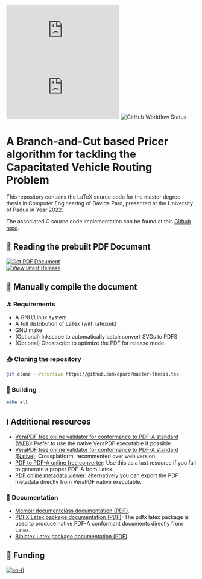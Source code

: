 
![GitHub release (latest by date)](https://img.shields.io/github/v/release/dparo/master-thesis.tex?style=for-the-badge) ![GitHub](https://img.shields.io/github/license/dparo/master-thesis.tex?style=for-the-badge) ![GitHub Workflow Status](https://img.shields.io/github/workflow/status/dparo/master-thesis.tex/CI?style=for-the-badge)


# A Branch-and-Cut based Pricer algorithm for tackling the Capacitated Vehicle Routing Problem

This repository contains the LaTeX source code for the master degree thesis
in Computer Engineering of Davide Paro, presented at the University of Padua
in Year 2022.

The associated C source code implementation can be found at this [Github repo](https://github.com/dparo/master-thesis).

## :closed_book: Reading the prebuilt PDF Document

<!---
Prebuilt PDF download URL:
    https://github.com/dparo/master-thesis.tex/releases/latest/download/Paro_Davide.pdf
-->


<div>
<a href="https://dparo.github.io/documents/MSc_Paro_Davide.pdf" target="_blank" rel="noopener noreferrer">
<img src="https://img.shields.io/badge/-Get%20PDF%20Document-0a4026?style=for-the-badge&logo=firefox" alt="Get PDF Document" />
</a>
</div> 
<div>
<a href="https://github.com/dparo/master-thesis.tex/releases/latest" target="_blank" rel="noopener noreferrer">
<img src="https://img.shields.io/badge/-View%20latest%20Release-063179?style=for-the-badge&logo=github" alt="View latest Release" />
</a>
</div>



## :construction: Manually compile the document 

### :anchor: Requirements
- A GNU/Linux system
- A full distribution of LaTex (with latexmk)
- GNU make
- (Optional) Inkscape to automatically batch convert SVGs to PDFS
- (Optional) Ghostscript to optimize the PDF for release mode

### :inbox_tray: Cloning the repository
```sh
git clone --recursive https://github.com/dparo/master-thesis.tex
```

### :hammer: Building

```sh
make all
```

## ℹ️ Additional resources
- [VeraPDF free online validator for conformance to PDF-A standard (WEB)](https://demo.verapdf.org): Prefer to use the native VeraPDF executable if possible.
- [VeraPDF free online validator for conformance to PDF-A standard  (Native)](https://verapdf.org/software/): Crossplatform, recommented over web version.
- [PDF to PDF-A online free converter](https://pdf.online/pdf-to-pdfa): Use this as a last resource if you fail to generate a proper PDF-A from Latex.
- [PDF online metadata viewer](https://www.metadata2go.com/): alternatively you can export the PDF metadata directly from VeraPDF native executable.

### 📑 Documentation
- [Memoir documentclass documentation (PDF)](http://mirrors.ctan.org/macros/latex/contrib/memoir/memman.pdf).
- [PDFX Latex package documentation (PDF)](http://mirrors.ctan.org/macros/latex/contrib/pdfx/pdfx.pdf): The pdfx latex package is used to produce native PDF-A conformant documents directly from Latex.
- [Biblatex Latex package documentation (PDF)](http://mirrors.ctan.org/macros/latex/contrib/biblatex/doc/biblatex.pdf).


## :sparkling_heart: Funding

[![ko-fi](https://ko-fi.com/img/githubbutton_sm.svg)](https://ko-fi.com/J3J47WJB2)

